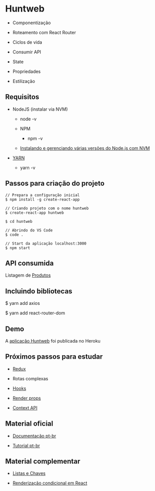 # Huntweb

  - Componentização

  - Roteamento com React Router
  
  - Ciclos de vida
  
  - Consumir API
  
  - State
  
  - Propriedades
  
  - Estilização
  
## Requisitos

  - NodeJS (instalar via NVM)
    - node -v

	- NPM
	  - npm -v 

    - [Instalando e gerenciando várias versões do Node.js com NVM](https://www.treinaweb.com.br/blog/instalando-e-gerenciando-varias-versoes-do-node-js-com-nvm/)

  - [YARN](https://classic.yarnpkg.com/pt-BR/)
    - yarn -v

## Passos para criação do projeto

	// Prepara a configuração inicial 
	$ npm install -g create-react-app

	// Criando projeto com o nome huntweb
	$ create-react-app huntweb

	$ cd huntweb

	// Abrindo do VS Code
	$ code .

	// Start da aplicação localhost:3000
	$ npm start

## API consumida

  Listagem de [Produtos](https://rocketseat-node.herokuapp.com/api/products)

## Incluindo bibliotecas

  $ yarn add axios

  $ yarn add react-router-dom

## Demo

  A [aplicação Huntweb](https://huntwebreactjs.herokuapp.com/) foi publicada no Heroku

## Próximos passos para estudar

  - [Redux](https://react-redux.js.org/)

  - Rotas complexas

  - [Hooks](https://pt-br.reactjs.org/docs/hooks-intro.html)

  - [Render props](https://pt-br.reactjs.org/docs/render-props.html)

  - [Context API](https://pt-br.reactjs.org/docs/context.html)


## Material oficial

  - [Documentação pt-br](https://pt-br.reactjs.org/docs/getting-started.html)  

  - [Tutorial pt-br](https://pt-br.reactjs.org/tutorial/tutorial.html)

## Material complementar

  - [Listas e Chaves](https://pt-br.reactjs.org/docs/lists-and-keys.html)

  - [Renderização condicional em React](https://medium.com/reactbrasil/renderiza%C3%A7%C3%A3o-condicional-em-react-bb8c16dddd6f)